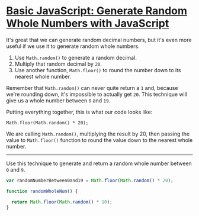 # [Basic JavaScript: Generate Random Whole Numbers with JavaScript](https://learn.freecodecamp.org/javascript-algorithms-and-data-structures/basic-javascript/generate-random-whole-numbers-with-javascript)

It's great that we can generate random decimal numbers, but it's even more useful if we use it to generate random whole numbers.

1. Use `Math.random()` to generate a random decimal.
2. Multiply that random decimal by `20`.
3. Use another function, `Math.floor()` to round the number down to its nearest whole number.

Remember that `Math.random()` can never quite return a `1` and, because we're rounding down, it's impossible to actually get `20`. This technique will give us a whole number between `0` and `19`.

Putting everything together, this is what our code looks like:

`Math.floor(Math.random() * 20);`

We are calling `Math.random()`, multiplying the result by 20, then passing the value to `Math.floor()` function to round the value down to the nearest whole number.

---

Use this technique to generate and return a random whole number between `0` and `9`.

```js
var randomNumberBetween0and19 = Math.floor(Math.random() * 20);

function randomWholeNum() {

  return Math.floor(Math.random() * 10);
}
```